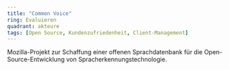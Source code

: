 ```yaml
---
title: "Common Voice"
ring: Evaluieren
quadrant: akteure
tags: [Open Source, Kundenzufriedenheit, Client-Management]
---
```


Mozilla-Projekt zur Schaffung einer offenen Sprachdatenbank für die Open-Source-Entwicklung von Spracherkennungstechnologie.
